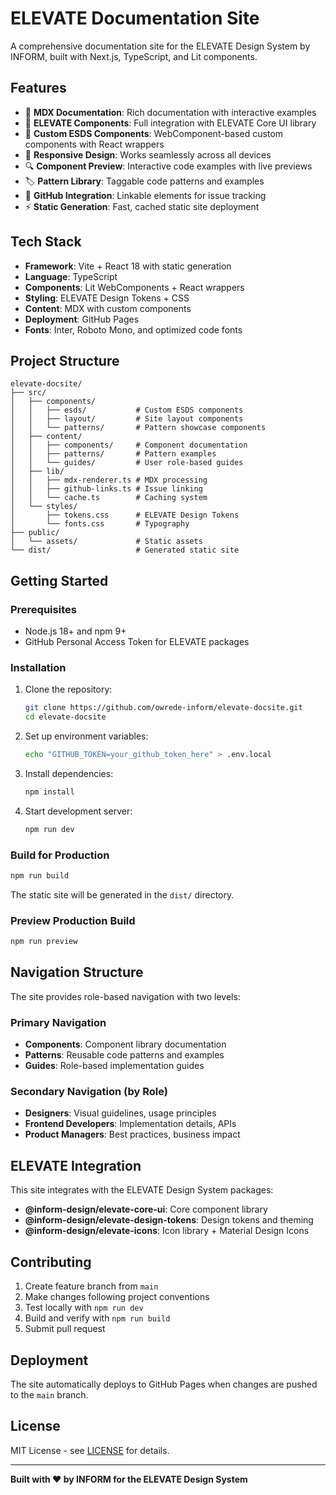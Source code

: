 # ELEVATE Documentation Site

A comprehensive documentation site for the ELEVATE Design System by INFORM, built with Next.js, TypeScript, and Lit components.

## Features

- 📖 **MDX Documentation**: Rich documentation with interactive examples
- 🎨 **ELEVATE Components**: Full integration with ELEVATE Core UI library
- 🔧 **Custom ESDS Components**: WebComponent-based custom components with React wrappers
- 📱 **Responsive Design**: Works seamlessly across all devices
- 🔍 **Component Preview**: Interactive code examples with live previews
- 🏷️ **Pattern Library**: Taggable code patterns and examples
- 🔗 **GitHub Integration**: Linkable elements for issue tracking
- ⚡ **Static Generation**: Fast, cached static site deployment

## Tech Stack

- **Framework**: Vite + React 18 with static generation
- **Language**: TypeScript
- **Components**: Lit WebComponents + React wrappers
- **Styling**: ELEVATE Design Tokens + CSS
- **Content**: MDX with custom components
- **Deployment**: GitHub Pages
- **Fonts**: Inter, Roboto Mono, and optimized code fonts

## Project Structure

```
elevate-docsite/
├── src/
│   ├── components/
│   │   ├── esds/           # Custom ESDS components
│   │   ├── layout/         # Site layout components
│   │   └── patterns/       # Pattern showcase components
│   ├── content/
│   │   ├── components/     # Component documentation
│   │   ├── patterns/       # Pattern examples
│   │   └── guides/         # User role-based guides
│   ├── lib/
│   │   ├── mdx-renderer.ts # MDX processing
│   │   ├── github-links.ts # Issue linking
│   │   └── cache.ts        # Caching system
│   └── styles/
│       ├── tokens.css      # ELEVATE Design Tokens
│       └── fonts.css       # Typography
├── public/
│   └── assets/             # Static assets
└── dist/                   # Generated static site
```

## Getting Started

### Prerequisites

- Node.js 18+ and npm 9+
- GitHub Personal Access Token for ELEVATE packages

### Installation

1. Clone the repository:
   ```bash
   git clone https://github.com/owrede-inform/elevate-docsite.git
   cd elevate-docsite
   ```

2. Set up environment variables:
   ```bash
   echo "GITHUB_TOKEN=your_github_token_here" > .env.local
   ```

3. Install dependencies:
   ```bash
   npm install
   ```

4. Start development server:
   ```bash
   npm run dev
   ```

### Build for Production

```bash
npm run build
```

The static site will be generated in the `dist/` directory.

### Preview Production Build

```bash
npm run preview
```

## Navigation Structure

The site provides role-based navigation with two levels:

### Primary Navigation
- **Components**: Component library documentation
- **Patterns**: Reusable code patterns and examples
- **Guides**: Role-based implementation guides

### Secondary Navigation (by Role)
- **Designers**: Visual guidelines, usage principles
- **Frontend Developers**: Implementation details, APIs
- **Product Managers**: Best practices, business impact

## ELEVATE Integration

This site integrates with the ELEVATE Design System packages:

- **@inform-design/elevate-core-ui**: Core component library
- **@inform-design/elevate-design-tokens**: Design tokens and theming
- **@inform-design/elevate-icons**: Icon library + Material Design Icons

## Contributing

1. Create feature branch from `main`
2. Make changes following project conventions
3. Test locally with `npm run dev`
4. Build and verify with `npm run build`
5. Submit pull request

## Deployment

The site automatically deploys to GitHub Pages when changes are pushed to the `main` branch.

## License

MIT License - see [LICENSE](LICENSE) for details.

---

**Built with ❤️ by INFORM for the ELEVATE Design System**
